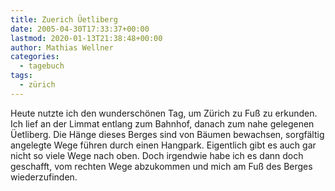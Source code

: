 ```yaml
---
title: Zuerich Üetliberg
date: 2005-04-30T17:33:37+00:00
lastmod: 2020-01-13T21:38:48+00:00
author: Mathias Wellner
categories:
  - tagebuch
tags:
  - zürich
---
```

Heute nutzte ich den wunderschönen Tag, um Zürich zu Fuß zu erkunden. Ich lief an der Limmat entlang zum Bahnhof, danach zum nahe gelegenen Üetliberg. Die Hänge dieses Berges sind von Bäumen bewachsen, sorgfältig angelegte Wege führen durch einen Hangpark. Eigentlich gibt es auch gar nicht so viele Wege nach oben. Doch irgendwie habe ich es dann doch geschafft, vom rechten Wege abzukommen und mich am Fuß des Berges wiederzufinden.

